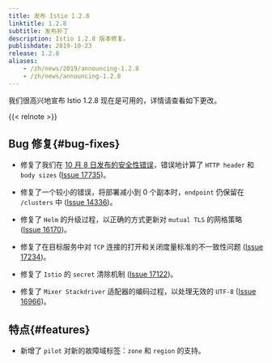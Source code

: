 ```yaml
---
title: 发布 Istio 1.2.8
linktitle: 1.2.8
subtitle: 发布补丁
description: Istio 1.2.8 版本修复。
publishdate: 2019-10-23
release: 1.2.8
aliases:
    - /zh/news/2019/announcing-1.2.8
    - /zh/news/announcing-1.2.8
---
```


我们很高兴地宣布 Istio 1.2.8 现在是可用的，详情请查看如下更改。

{{< relnote >}}

## Bug 修复{#bug-fixes}

- 修复了我们在 [10 月 8 日发布的安全性错误](/zh/news/security/istio-security-2019-005)，错误地计算了 `HTTP header` 和 `body sizes` ([Issue 17735](https://github.com/istio/istio/issues/17735))。

- 修复了一个较小的错误，将部署减小到 0 个副本时，`endpoint` 仍保留在 `/clusters` 中 ([Issue 14336](https://github.com/istio/istio/issues/14336))。

- 修复了 `Helm` 的升级过程，以正确的方式更新对 `mutual TLS` 的网格策略 ([Issue 16170](https://github.com/istio/istio/issues/16170))。

- 修复了在目标服务中对 `TCP` 连接的打开和关闭度量标准的不一致性问题 ([Issue 17234](https://github.com/istio/istio/issues/17234))。

- 修复了 `Istio` 的 `secret` 清除机制 ([Issue 17122](https://github.com/istio/istio/issues/17122))。

- 修复了 `Mixer Stackdriver` 适配器的编码过程，以处理无效的 `UTF-8` ([Issue 16966](https://github.com/istio/istio/issues/16966))。

## 特点{#features}

- 新增了 `pilot` 对新的故障域标签：`zone` 和 `region` 的支持。
